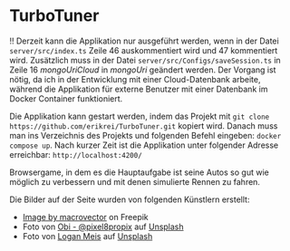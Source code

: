 # TurboTuner

!! Derzeit kann die Applikation nur ausgeführt werden, wenn in der Datei `server/src/index.ts` Zeile 46 auskommentiert wird und 47 kommentiert wird. Zusätzlich muss in der Datei `server/src/Configs/saveSession.ts` in Zeile 16 _mongoUriCloud_ in _mongoUri_ geändert werden.
Der Vorgang ist nötig, da ich in der Entwicklung mit einer Cloud-Datenbank arbeite, während die Applikation für externe Benutzer mit einer Datenbank im Docker Container funktioniert.

Die Applikation kann gestart werden, indem das Projekt mit `git clone https://github.com/erikrei/TurboTuner.git` kopiert wird. Danach muss man ins Verzeichnis des Projekts und folgenden Befehl eingeben: `docker compose up`. Nach kurzer Zeit ist die Applikation unter folgender Adresse erreichbar: `http://localhost:4200/`

Browsergame, in dem es die Hauptaufgabe ist seine Autos so gut wie möglich zu verbessern und mit denen simulierte Rennen zu fahren.

Die Bilder auf der Seite wurden von folgenden Künstlern erstellt:

- <a href="https://www.freepik.com/free-vector/realistic-car-headlights-ad-composition-headlights-with-green-purple-illumination_13841402.htm#page=2&query=tuning%20car&position=1&from_view=search&track=ais&uuid=bbebc944-6986-4562-ba3a-3ab37069bd21">Image by macrovector</a> on Freepik
- Foto von <a href="https://unsplash.com/de/@obionyeador?utm_content=creditCopyText&utm_medium=referral&utm_source=unsplash">Obi - @pixel8propix</a> auf <a href="https://unsplash.com/de/fotos/graustufenfoto-eines-autos-auf-der-strasse-JIcR3-O8ko8?utm_content=creditCopyText&utm_medium=referral&utm_source=unsplash">Unsplash</a>
- Foto von <a href="https://unsplash.com/de/@loganmeis?utm_content=creditCopyText&utm_medium=referral&utm_source=unsplash">Logan Meis</a> auf <a href="https://unsplash.com/de/fotos/schwarzes-auto-7qLT-Msda1k?utm_content=creditCopyText&utm_medium=referral&utm_source=unsplash">Unsplash</a>
